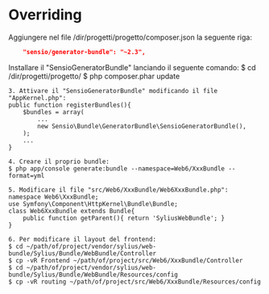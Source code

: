 Overriding
===

Aggiungere nel file /dir/progetti/progetto/composer.json la seguente riga:
```json
    "sensio/generator-bundle": "~2.3",
```

Installare il "SensioGeneratorBundle" lanciando il seguente comando:
    $ cd /dir/progetti/progetto/
    $ php composer.phar update

    3. Attivare il "SensioGeneratorBundle" modificando il file "AppKernel.php":
    public function registerBundles(){
        $bundles = array(
            ...
            new Sensio\Bundle\GeneratorBundle\SensioGeneratorBundle(),
        );
        ...
    }

    4. Creare il proprio bundle:
    $ php app/console generate:bundle --namespace=Web6/XxxBundle --format=yml

    5. Modificare il file "src/Web6/XxxBundle/Web6XxxBundle.php":
    namespace Web6\XxxBundle;
    use Symfony\Component\HttpKernel\Bundle\Bundle;
    class Web6XxxBundle extends Bundle{
        public function getParent(){ return 'SyliusWebBundle'; }
    }

    6. Per modificare il layout del frontend:
    $ cd ~/path/of/project/vendor/sylius/web-bundle/Sylius/Bundle/WebBundle/Controller
    $ cp -vR Frontend ~/path/of/project/src/Web6/XxxBundle/Controller
    $ cd ~/path/of/project/vendor/sylius/web-bundle/Sylius/Bundle/WebBundle/Resources/config
    $ cp -vR routing ~/path/of/project/src/Web6/XxxBundle/Resources/config
